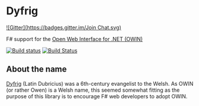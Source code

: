 # Dyfrig
[![Gitter](https://badges.gitter.im/Join Chat.svg)](https://gitter.im/freya-fs/freya?utm_source=badge&utm_medium=badge&utm_campaign=pr-badge&utm_content=badge)

F# support for the [Open Web Interface for .NET (OWIN)](http://owin.org/)

[![Build status](https://ci.appveyor.com/api/projects/status/i9e6hgxgyvvd49qx)](https://ci.appveyor.com/project/panesofglass/dyfrig)
[![Build Status](https://travis-ci.org/panesofglass/dyfrig.svg?branch=master)](https://travis-ci.org/panesofglass/dyfrig)

## About the name

[Dyfrig](http://en.wikipedia.org/wiki/Dubricius) (Latin Dubricius) was a 6th-century evangelist to the Welsh. As OWIN (or rather Owen) is a Welsh name, this seemed somewhat fitting as the purpose of this library is to encourage F# web developers to adopt OWIN.

